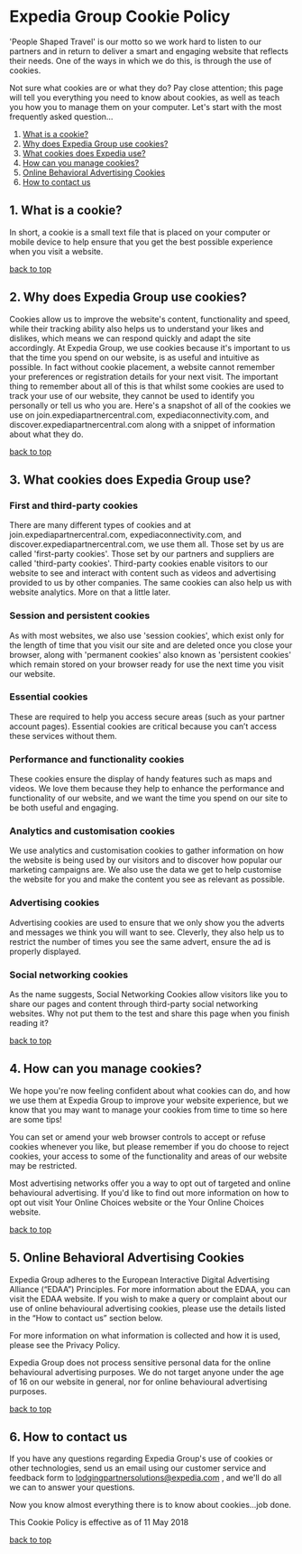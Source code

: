 # Expedia Group Cookie Policy

'People Shaped Travel' is our motto so we work hard to listen to our partners and in return to deliver a smart and engaging website that reflects their needs. One of the ways in which we do this, is through the use of cookies.

Not sure what cookies are or what they do? Pay close attention; this page will tell you everything you need to know about cookies, as well as teach you how you to manage them on your computer. Let's start with the most frequently asked question…

1. [What is a cookie?](#1-what-is-a-cookie-)
2. [Why does Expedia Group use cookies?](#2-why-does-expedia-group-use-cookies-)
3. [What cookies does Expedia use?](#3-what-cookies-does-expedia-group-use-)
4. [How can you manage cookies?](#4-how-can-you-manage-cookies-)
5. [Online Behavioral Advertising Cookies](#5-online-behavioral-advertising-cookies)
6. [How to contact us](#6-how-to-contact-us)

## 1. What is a cookie?

In short, a cookie is a small text file that is placed on your computer or mobile device to help ensure that you get the best possible experience when you visit a website.

[back to top](#expedia-group-cookie-policy)

## 2. Why does Expedia Group use cookies?

Cookies allow us to improve the website's content, functionality and speed, while their tracking ability also helps us to understand your likes and dislikes, which means we can respond quickly and adapt the site accordingly.
At Expedia Group, we use cookies because it's important to us that the time you spend on our website, is as useful and intuitive as possible.
In fact without cookie placement, a website cannot remember your preferences or registration details for your next visit.
The important thing to remember about all of this is that whilst some cookies are used to track your use of our website, they cannot be used to identify you personally or tell us who you are.
Here's a snapshot of all of the cookies we use on join.expediapartnercentral.com, expediaconnectivity.com, and discover.expediapartnercentral.com  along with a snippet of information about what they do.

[back to top](#expedia-group-cookie-policy)

## 3. What cookies does Expedia Group use?

### First and third-party cookies

There are many different types of cookies and at join.expediapartnercentral.com, expediaconnectivity.com, and discover.expediapartnercentral.com, we use them all. Those set by us are called 'first-party cookies'. Those set by our partners and suppliers are called 'third-party cookies'. Third-party cookies enable visitors to our website to see and interact with content such as videos and advertising provided to us by other companies. The same cookies can also help us with website analytics. More on that a little later.

### Session and persistent cookies

As with most websites, we also use 'session cookies', which exist only for the length of time that you visit our site and are deleted once you close your browser, along with 'permanent cookies' also known as 'persistent cookies' which remain stored on your browser ready for use the next time you visit our website.

### Essential cookies

These are required to help you access secure areas (such as your partner account pages). Essential cookies are critical because you can’t access these services without them.

### Performance and functionality cookies

These cookies ensure the display of handy features such as maps and videos. We love them because they help to enhance the performance and functionality of our website, and we want the time you spend on our site to be both useful and engaging.

### Analytics and customisation cookies

We use analytics and customisation cookies to gather information on how the website is being used by our visitors and to discover how popular our marketing campaigns are. We also use the data we get to help customise the website for you and make the content you see as relevant as possible.

### Advertising cookies

Advertising cookies are used to ensure that we only show you the adverts and messages we think you will want to see. Cleverly, they also help us to restrict the number of times you see the same advert, ensure the ad is properly displayed.

### Social networking cookies

As the name suggests, Social Networking Cookies allow visitors like you to share our pages and content through third-party social networking websites. Why not put them to the test and share this page when you finish reading it?

[back to top](#expedia-group-cookie-policy)

## 4. How can you manage cookies?

We hope you're now feeling confident about what cookies can do, and how we use them at Expedia Group to improve your website experience, but we know that you may want to manage your cookies from time to time so here are some tips!

You can set or amend your web browser controls to accept or refuse cookies whenever you like, but please remember if you do choose to reject cookies, your access to some of the functionality and areas of our website may be restricted.

Most advertising networks offer you a way to opt out of targeted and online behavioural advertising. If you'd like to find out more information on how to opt out visit Your Online Choices website or the Your Online Choices website.

[back to top](#expedia-group-cookie-policy)

## 5. Online Behavioral Advertising Cookies

Expedia Group adheres to the European Interactive Digital Advertising Alliance (“EDAA”) Principles. For more information about the EDAA, you can visit the EDAA website. If you wish to make a query or complaint about our use of online behavioural advertising cookies, please use the details listed in the “How to contact us” section below.

For more information on what information is collected and how it is used, please see the Privacy Policy.

Expedia Group does not process sensitive personal data for the online behavioural advertising purposes. We do not target anyone under the age of 16 on our website in general, nor for online behavioural advertising purposes.

[back to top](#expedia-group-cookie-policy)

## 6. How to contact us

If you have any questions regarding Expedia Group's use of cookies or other technologies, send us an email using our customer service and feedback form to lodgingpartnersolutions@expedia.com , and we'll do all we can to answer your questions.

Now you know almost everything there is to know about cookies...job done.

This Cookie Policy is effective as of 11 May 2018

[back to top](#expedia-group-cookie-policy)
